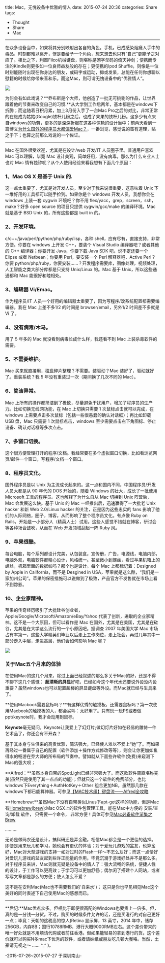 title: Mac，无愧设备中优雅的情人
date: 2015-07-24 20:36
categories: Share
tags:
- Thought
- Share
- Mac
---

在众多设备当中，如果将其分别映射出各自的角色。手机，已成感染烟瘾人手中的毒品，时刻都难以离开，愣是要给予一个角色，想来想去也只有“自己”更能予之对应了。相比之下，利器Filco机械键盘，则堪称是砌字垒码的倚天神剑；便携而专注的Kindle则更多如一位良师益友般的存在；更便携的Ipod Shuffle，则像是一位时刻能随时出现在你身边的朋友，或码字或运动，抑或发呆，总能在任何你想聊以慰籍的时候给你带来音和乐。而这Mac，则可谓无愧设备中的“优雅情人”。
<!-- more -->

![](http://www.jeffjade.com/img/other/mac_air.jpg)

为何会有如此戏说？**乔布斯是个大师，他创造了一批无可挑剔的作品，让世界跟着他的节奏来改变自己的习惯.**从大学到工作后两年，基本都是在windows下折腾；而这随着日积月累，加上3月份入手了一台Mac Pro之后的对比，非常正常的在继成为姑姑(Google)铁杆儿粉之后，也成了果果的铁杆儿粉。这多少有点来自windows的功劳，更多的是深深折服在这各种惊艳的设计当中；前两天看到一篇博文[为什么国外的程序员大都偏爱Mac？](http://www.vpsee.com/2009/06/why-programmers-love-mac/)，一番浏览，感觉说的蛮有道理，贴之于下；也算之前那么戏说的一个佐证。

---
Mac 在国外很受欢迎，尤其是在设计/web 开发/IT 人员圈子里。普通用户喜欢 Mac 可以理解，毕竟 Mac 设计美观，简单好用，没有病毒。那么为什么专业人士也对 Mac 情有独钟呢？从个人使用经验来看我想有下面几个原因：

### **1、Mac OS X 是基于 Unix 的.**

这一点太重要了，尤其是对开发人员，至少对于我来说很重要，这意味着 Unix 下一堆好用的工具都可以随手捡到。如果你是个 windows 开发人员，我想你会在 windows 上装一套 cygwin 环境吧？你不用 flex/yacc，grep，screen，ssh，make？好多 open source 的项目只提供 cygwin/gcc/make 的编译环境。Mac 就是基于 BSD Unix 的，所有这些都是 built in 的。

### **2、开发环境。**

c/c++/java/perl/python/php/ruby/lisp，各种 shell，应有尽有，直接支持，非常方便。你要在 windows 上开发 C++，要装个 Visual Studio 编译器吧？或者其他的 C++ 编译器；你要开发 Java，你要下载 Java SDK 吧，说不定还要一个 Elipse 或者 Netbean；你要用 Perl，要安装一个 Perl 解释器吧，Active Perl？你要 python/php/ruby，你要安装……？开发程序需要库，图像处理，视频处理，人工智能之类大部分库都是只支持 Unix/Linux 的。Mac 基于 Unix，所以这些通通都和 Mac 能很好和睦相处。

### **3、编辑器 Vi/Emac。**

作为程序员/IT 人员一个好用的编辑器太重要了，因为写程序/改系统配置都需要编辑器。我在 Mac 上差不多1/2 的时间是 browser/email，另外1/2 时间差不多就是 Vi 了。

### **4、没有病毒/木马。**

用了 5 年多的 Mac 就没看到病毒长成什么样，我还看不到 Mac 上装杀毒软件的需要。

### **5、不需要维护。**

Mac 买来就直接用，磁盘碎片整理？不需要。装驱动？Mac 装好了，驱动就好了。重装系统？我 5 年没有重装过一次（期间换了几次不同的 Mac）。

### **6、简洁异常。**

Mac 上所有的操作都简洁到了极致，尽量避免干扰用户，增加了程序员的生产力。比如切换无线网功能，在 Mac 上切换只需要 1 次鼠标点击就可以完成，在 windows 上需要点击多次鼠标（包括一些很愚蠢的确认对话框）；再比如卸载 USB 盘，Mac 只需要 1 次鼠标点击，windows 至少需要点击右下角图标、停止设备、确认对话框等多次点击。

### **7、多窗口切换。**

这个很方便管理打开的程序/文档。我经常要在多个虚拟窗口切换，比如看浏览网页/邮件一个窗口，写程序/文档一个窗口。

### **8、程序员文化。**

国外程序员是以 Unix 为主流成长起来的。这一点和国内不同，中国程序员/开发人员大都是从 90 年代的 DOS 开始的，随着 Windows 的壮大，成长了一批使用 Microsoft 工具的程序员。这也解释了为什么自从 Mac 切换到 Unix 阵营后，Mac 会发展这么快。基于 Unix 的 Mac 一经推出后，迅速赢得了一大批老 Unix hacker 和新 Web 2.0/Linux hacker 的关注，正是因为这些忠实的 fans 影响了他们的人际网络，圈子，博客，从而影响了整个程序员文化。有点像 Ruby on Rails，开始是一小部分人（精英人士）试用，这些人感觉不错就在博客，研讨会等各种场合鼓吹，从而在 Web 开发领域刮起一阵 Ruby 风。

### **9、苹果很酷。**

每台电脑，每个系列都设计完美，从包装盒，宣传册，广告，电源线，电脑内部，电脑外观，电脑软件都精心设计，风格统一。甚至微小到螺丝，看过苹果机箱上的螺丝，机箱里面的数据线吗？那个也是设计。每个 Mac 上都标记着：Designed by Apple in California，而不是 Desgined in USA，苹果就是这么酷，“我们是一家加州公司”。苹果的保密措施可以说做到了极致，产品官方不发售就在市场上看不到踪影。

### **10、企业家精神。**

苹果的传奇经历吸引了大批硅谷创业者，Apple/Google/Microsoft/Amazon/eBay/Yahoo 代表了创新，进取的企业家精神。这不是一个大原因，但可以看作是 Mac 在国外，尤其是在美国，尤其是在硅谷，尤其是在大学这么流行的一个小原因吧。据调查 2007 年美国大学 Mac 市场占有率第一，这些大学精英们毕业以后走上工作岗位，走上社会，再过几年其中一部分走入中层，走进高层，他们会如何影响 Mac 呢？

![](http://www.nowamagic.net/librarys/images/201502/2015_02_27_01.jpg)

### **关于Mac五个月来的体验**
在使用Mac的这几个月来，除过上面已经叙述的那么多关于Mac的好，还是不得不聊下这几个感慨：
**超清晰的屏显**好吧，已经如今这个年代水还要说外设没内设重要？虽然windows也可以配置超棒的屏显键盘等外设。而Mac就已经与生具来了。

**使用Macbook需要鼠标吗？**有这样优秀的触摸板，还需要鼠标吗？第一次使用Macbook的触摸板的人，都会尖叫：太好用了。只有玩一玩PS或者做ppt/keynote时，我才会动用到鼠标。

**Keynote**毫无疑问，Keynote让我爱上了幻灯片;做幻灯片好如在轻易的雕铸一件艺术品了，你还会有不开森？

基于其本身与生俱来的高贵优雅，简洁强大，已经使人难以不爱上“她”了。而如果再经过一番属于自己的配置（软件添加＋操作方式修改等等），则会让你更加如鱼得水的畅游在乔大师的所布局的节奏中。譬如就从下面些许软件(免费)来窥测下Mac的强大呗；

**Alfred：**虽然本身自带的SpotLight已经非常强大了。而这款软件简直堪称完美(虽然只是使用了其一点点的功能)；但就只这一个软件的免费部分，也比windows下Everything＋AuthHotKey＋Other
组合更加NB，虽然那几款在windows下都已能算神器。可参见[【MAC技术组】键盘流——Alfred全攻略](http://bbs.feng.com/read-htm-tid-6398178.html)

**Homebrew:**虽然Mac下没有自带类似Linus下apt-get这样的功能，但是Mac有[Homebrew(brew)]( http://brew.sh/):Mac OSX上的软件包管理工具，能在Mac中方便的 安装/查询/卸载 软件， 只需要一个命令， 非常方便！具体可参见[Mac必备软件渐集之Brew](http://www.jeffjade.com/2015/05/16/2015-05-16-mac-musthave-software/)

..........

无论是做码农还是设计，搞科研还是弄金融，相信Mac都会是一个更佳的选择。即便是用来玩儿和学习，她也会有更优的体验；对于爱玩儿游戏的盆友，也算蛮好，Mac对大型游戏的支持一如对过时的Flash一样～不怎么友好；而这一点恰好对爱玩儿游戏的盆友起到些许正能量的作用，毕竟沉溺于游戏好处并不是那么多。对于程序员来讲，Mac则就无疑是设备中的情人了：强大流畅的系统，便捷人性的设计，于工作可以更高效；于学习可以更加舒畅；偶尔闲了搭建个人网站，或者写写文章都是那么的方便；使人怎么不爱？

这不是在安利Mac(Mac也不需要我们的'自来水')；
这只是你也早见相见Mac这个美好的同时表述下自己使用Mac的感想而已。

---

**后记:**Mac优点众多。但相比于即便很高配的Windows也要贵上一倍多。但，真的是一分钱一分货。不过，购买的时候条件允许的话，还是买港行的对自己更好一点；毕竟：天朝的这税高的惊人(Retina 显示屏，13 英寸，2014 年中，储存256GB，内存8B；国行10788RMB，港行大概9000RMB左右。这个差价带来的唯一好处就是不用烦请代购或者前往香港。但如果能轻易的拿到港行的货，这个差价就可以购买N多mac下优秀的软件，或者请妹纸或朋友吃几顿大餐咯。当然，土豪请无视之～ …… ^_^ )。

-2015-07-26~2015-07-27 于深圳南山-
